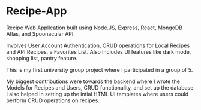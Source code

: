 # Recipe-App
Recipe Web Application built using Node.JS, Express, React, MongoDB Atlas, and Spoonacular API. 

Involves User Account Authentication, CRUD operations for Local Recipes and API Recipes, a Favorites List. Also includes UI features like dark mode, shopping list, pantry feature. 

This is my first university group project where I participated in a group of 5. 

My biggest contributions were towards the backend where I wrote the Models for Recipes and Users, CRUD functionality, and set up the database. I also helped in setting up the intial HTML UI templates where users could perform CRUD operations on recipes. 
